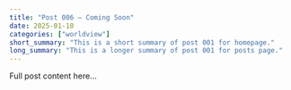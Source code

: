```yaml
---
title: "Post 006 — Coming Soon"
date: 2025-01-10
categories: ["worldview"]
short_summary: "This is a short summary of post 001 for homepage."
long_summary: "This is a longer summary of post 001 for posts page."
---
```

Full post content here...
